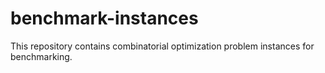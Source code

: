 # benchmark-instances

This repository contains combinatorial optimization problem instances for benchmarking.
